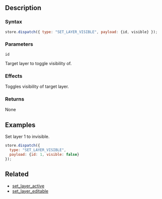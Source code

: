 ## Description

### Syntax

```javascript
store.dispatch({ type: "SET_LAYER_VISIBLE", payload: {id, visible} });
```

### Parameters

`id`

Target layer to toggle visibility of.

### Effects

Toggles visibility of target layer.

### Returns

None

## Examples

Set layer 1 to invisible.

```javascript
store.dispatch({
  type: "SET_LAYER_VISIBLE",
  payload: {id: 1, visible: false}
});
```

## Related

- [set_layer_active](./set_layer_active.md)
- [set_layer_editable](./set_layer_editable.md)
